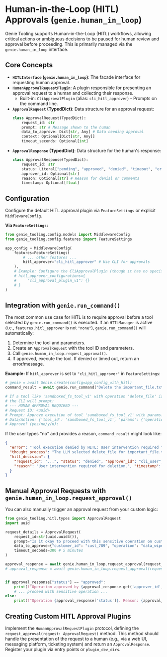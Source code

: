 # Human-in-the-Loop (HITL) Approvals (`genie.human_in_loop`)

Genie Tooling supports Human-in-the-Loop (HITL) workflows, allowing critical actions or ambiguous decisions to be paused for human review and approval before proceeding. This is primarily managed via the `genie.human_in_loop` interface.

## Core Concepts

*   **`HITLInterface` (`genie.human_in_loop`)**: The facade interface for requesting human approval.
*   **`HumanApprovalRequestPlugin`**: A plugin responsible for presenting an approval request to a human and collecting their response.
    *   Built-in: `CliApprovalPlugin` (alias: `cli_hitl_approver`) - Prompts on the command line.
*   **`ApprovalRequest` (TypedDict)**: Data structure for an approval request:
    ```python
    class ApprovalRequest(TypedDict):
        request_id: str
        prompt: str # Message shown to the human
        data_to_approve: Dict[str, Any] # Data needing approval
        context: Optional[Dict[str, Any]]
        timeout_seconds: Optional[int]
    ```
*   **`ApprovalResponse` (TypedDict)**: Data structure for the human's response:
    ```python
    class ApprovalResponse(TypedDict):
        request_id: str
        status: Literal["pending", "approved", "denied", "timeout", "error"]
        approver_id: Optional[str]
        reason: Optional[str] # Reason for denial or comments
        timestamp: Optional[float]
    ```

## Configuration

Configure the default HITL approval plugin via `FeatureSettings` or explicit `MiddlewareConfig`.

**Via `FeatureSettings`:**

```python
from genie_tooling.config.models import MiddlewareConfig
from genie_tooling.config.features import FeatureSettings

app_config = MiddlewareConfig(
    features=FeatureSettings(
        # ... other features ...
        hitl_approver="cli_hitl_approver" # Use CLI for approvals
    ),
    # Example: Configure the CliApprovalPlugin (though it has no specific config by default)
    # hitl_approver_configurations={
    #     "cli_approval_plugin_v1": {} 
    # }
)
```

## Integration with `genie.run_command()`

The most common use case for HITL is to require approval before a tool selected by `genie.run_command()` is executed. If an `HITLManager` is active (i.e., `features.hitl_approver` is not `"none"`), `genie.run_command()` will automatically:
1.  Determine the tool and parameters.
2.  Create an `ApprovalRequest` with the tool ID and parameters.
3.  Call `genie.human_in_loop.request_approval()`.
4.  If approved, execute the tool. If denied or timed out, return an error/message.

**Example:**
If `hitl_approver` is set to `"cli_hitl_approver"` in `FeatureSettings`:
```python
# genie = await Genie.create(config=app_config_with_hitl)
command_result = await genie.run_command("Delete the important_file.txt") 

# If a tool like 'sandboxed_fs_tool_v1' with operation 'delete_file' is chosen,
# the CLI will prompt:
# --- HUMAN APPROVAL REQUIRED ---
# Request ID: <uuid>
# Prompt: Approve execution of tool 'sandboxed_fs_tool_v1' with params: {'operation': 'delete_file', 'path': 'important_file.txt'}?
# Data/Action: {'tool_id': 'sandboxed_fs_tool_v1', 'params': {'operation': 'delete_file', 'path': 'important_file.txt'}}
# Approve? (yes/no/y/n): 
```
If the user types "no" and provides a reason, `command_result` might look like:
```json
{
  "error": "Tool execution denied by HITL: User intervention required for deletion.",
  "thought_process": "The LLM selected delete_file for important_file.txt.",
  "hitl_decision": {
    "request_id": "...", "status": "denied", "approver_id": "cli_user", 
    "reason": "User intervention required for deletion.", "timestamp": ...
  }
}
```

## Manual Approval Requests with `genie.human_in_loop.request_approval()`

You can also manually trigger an approval request from your custom logic:

```python
from genie_tooling.hitl.types import ApprovalRequest
import uuid

request_details = ApprovalRequest(
    request_id=str(uuid.uuid4()),
    prompt="Is it okay to proceed with this sensitive operation on customer data?",
    data_to_approve={"customer_id": "cust_789", "operation": "data_wipe"},
    timeout_seconds=300 # 5 minutes
)

approval_response = await genie.human_in_loop.request_approval(request_details)
# approval_response = await genie.human_in_loop.request_approval(request_details, approver_id="my_specific_hitl_plugin")


if approval_response["status"] == "approved":
    print(f"Operation approved by {approval_response.get('approver_id', 'N/A')}. Reason: {approval_response.get('reason')}")
    # ... proceed with sensitive operation ...
else:
    print(f"Operation {approval_response['status']}. Reason: {approval_response.get('reason')}")
```

## Creating Custom HITL Approval Plugins

Implement the `HumanApprovalRequestPlugin` protocol, defining the `request_approval(request: ApprovalRequest)` method. This method should handle the presentation of the request to a human (e.g., via a web UI, messaging platform, ticketing system) and return an `ApprovalResponse`. Register your plugin via entry points or `plugin_dev_dirs`.
